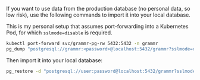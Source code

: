 If you want to use data from the production database (no personal data, so low risk),
use the following commands to import it into your local database.

This is my personal setup that assumes port-forwarding into a Kubernetes Pod,
for which `sslmode=disable` is required.

```bash
kubectl port-forward svc/grammr-pg-rw 5432:5432 -n grammr
pg_dump "postgresql://grammr:<password>@localhost:5432/grammr?sslmode=disable" -f grammr.tar --format tar
```

Then import it into your local database:

```bash
pg_restore -d "postgresql://user:password@localhost:5432/grammr?sslmode=disable" -f grammr.tar
```